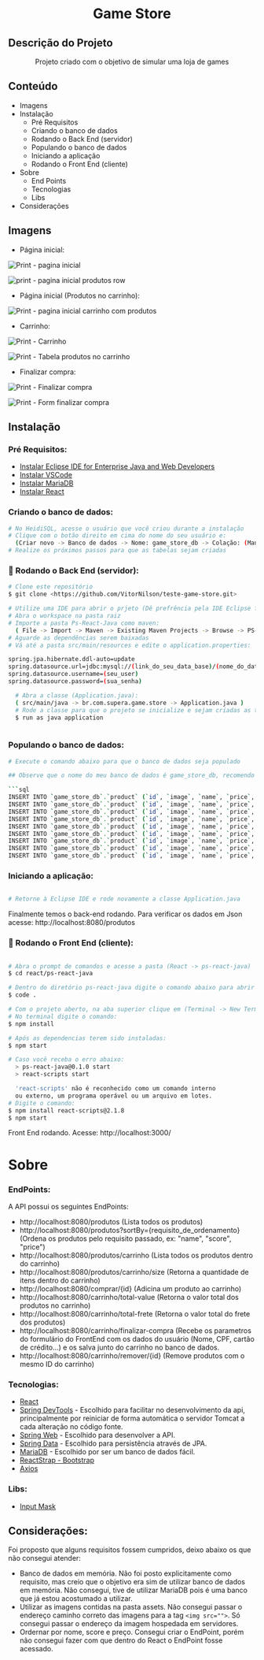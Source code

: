 <h1 align="center">Game Store</h1>

## Descrição do Projeto
<p align="center">Projeto criado com o objetivo de simular uma loja de games</p>

## Conteúdo
<!--ts-->

   * Imagens
   * Instalação
      * Pré Requisitos
      * Criando o banco de dados
      * Rodando o Back End (servidor)
      * Populando o banco de dados
      * Iniciando a aplicação
      * Rodando o Front End (cliente)
   * Sobre
      * End Points
      * Tecnologias
      * Libs
   * Considerações
      
      
<!--te-->

## Imagens

- Página inicial:

![Print - pagina inicial](https://user-images.githubusercontent.com/63609321/119279786-506ace00-bc04-11eb-9228-29cc58cab09d.png)

![print - pagina inicial produtos row](https://user-images.githubusercontent.com/63609321/119279810-755f4100-bc04-11eb-91ed-401560657816.png)


- Página inicial (Produtos no carrinho):

![Print - pagina inicial carrinho com produtos](https://user-images.githubusercontent.com/63609321/119279804-6d070600-bc04-11eb-8530-d38dd2536e37.png)

- Carrinho:

![Print - Carrinho](https://user-images.githubusercontent.com/63609321/119279828-8dcf5b80-bc04-11eb-9427-1f08a1b44ac7.png)

![Print - Tabela produtos no carrinho](https://user-images.githubusercontent.com/63609321/119279846-9de73b00-bc04-11eb-8f51-99d4746dc239.png)

- Finalizar compra:

![Print -  Finalizar compra](https://user-images.githubusercontent.com/63609321/119279878-c40cdb00-bc04-11eb-9110-6bdd12fda55a.png)

![Print - Form finalizar compra](https://user-images.githubusercontent.com/63609321/119279881-c707cb80-bc04-11eb-8bfb-941cd0a38af7.png)


## Instalação
  
 ### Pré Requisitos:

- [Instalar Eclipse IDE for Enterprise Java and Web Developers](https://www.eclipse.org/downloads/packages/release/2021-03/r/eclipse-ide-enterprise-java-and-web-developers)
- [Instalar VSCode](https://code.visualstudio.com/download)
- [Instalar MariaDB](https://mariadb.org/download/)
- [Instalar React](https://nodejs.org/en/download/)
  
<p align="center">
  
  ### Criando o banco de dados:
  ```bash
  # No HeidiSQL, acesse o usuário que você criou durante a instalação
  # Clique com o botão direito em cima do nome do seu usuário e:
    (Criar novo -> Banco de dados -> Nome: game_store_db -> Colação: (Mantenha a que já está pré-selecionada) -> ok 
  # Realize os próximos passos para que as tabelas sejam criadas
  ```  
  
  
  ### 🎲 Rodando o Back End (servidor):

```bash
# Clone este repositório
$ git clone <https://github.com/VitorNilson/teste-game-store.git>

# Utilize uma IDE para abrir o prjeto (Dê prefrência pela IDE Eclipse for Enterprise Java)
# Abra o workspace na pasta raiz
# Importe a pasta Ps-React-Java como maven:
  ( File -> Import -> Maven -> Existing Maven Projects -> Browse -> PS-React-Java -> Finish )
# Aguarde as dependências serem baixadas
# Vá até a pasta src/main/resources e edite o application.properties: 

spring.jpa.hibernate.ddl-auto=update
spring.datasource.url=jdbc:mysql://(link_do_seu_data_base)/(nome_do_data_base_criado_anteriormente)
spring.datasource.username=(seu_user)
spring.datasource.password=(sua_senha)

  # Abra a classe (Application.java):
  ( src/main/java -> br.com.supera.game.store -> Application.java )
  # Rode a classe para que o projeto se inicialize e sejam criadas as tabelas no banco de dados
  $ run as java application
  
  ```
  
  ### Populando o banco de dados:
  
  ```bash
  # Execute o comando abaixo para que o banco de dados seja populado
  
  ## Observe que o nome do meu banco de dados é game_store_db, recomendo que faça o mesmo para poupar tempo.
  
  ```sql  
INSERT INTO `game_store_db`.`product` (`id`, `image`, `name`, `price`, `score`) VALUES ('312', 'https://cdn.awsli.com.br/600x450/1105/1105463/produto/61074565/386e2e64e8.jpg', 'Super Mario Odyssey', '197.88', '100');
INSERT INTO `game_store_db`.`product` (`id`, `image`, `name`, `price`, `score`) VALUES ('201', 'https://images-americanas.b2w.io/produtos/01/00/item/129427/9/129427953_1GG.png', 'Call Of Duty Infinite Warfare', '49.99', '80');
INSERT INTO `game_store_db`.`product` (`id`, `image`, `name`, `price`, `score`) VALUES ('102', 'https://cdn.awsli.com.br/600x450/396/396949/produto/13308398/990fa70215.jpg', 'The Witcher III Wild Hunt', '119.50', '250');
INSERT INTO `game_store_db`.`product` (`id`, `image`, `name`, `price`, `score`) VALUES ('99', 'https://upload.wikimedia.org/wikipedia/pt/1/18/Call_of_Duty_WWII_Cover_Art.jpg', 'Call Of Duty WWII', '249.99', '205');
INSERT INTO `game_store_db`.`product` (`id`, `image`, `name`, `price`, `score`) VALUES ('12', 'https://images-americanas.b2w.io/produtos/01/00/offers/01/00/item/126077/6/126077695_1GG.png', 'Mortal Kombat XL', '69.99', '150');
INSERT INTO `game_store_db`.`product` (`id`, `image`, `name`, `price`, `score`) VALUES ('74', 'https://http2.mlstatic.com/D_NQ_NP_759901-MLB41945098264_052020-O.jpg', 'Shards of Darkness', '71.94', '400');
INSERT INTO `game_store_db`.`product` (`id`, `image`, `name`, `price`, `score`) VALUES ('31', 'https://i.zst.com.br/thumbs/12/1f/f/28021744.jpg', 'Terra Média: Sombras de Mordor', '79.99', '50');
INSERT INTO `game_store_db`.`product` (`id`, `image`, `name`, `price`, `score`) VALUES ('420', 'https://upload.wikimedia.org/wikipedia/pt/e/e0/FIFA_18_Capa.jpg', 'FIFA 18', '195.39', '325');
INSERT INTO `game_store_db`.`product` (`id`, `image`, `name`, `price`, `score`) VALUES ('501', 'https://cdn.cdkeys.com/700x700/media/catalog/product/h/o/horizon-zero-dawn.jpg', 'Horizon Zero Dawn', '115.8', '290');

  
  ``` 
</p>
  
  ### Iniciando a aplicação:  
  ```bash
  
  # Retorne à Eclipse IDE e rode novamente a classe Application.java
  
  ```
  
Finalmente temos o back-end rodando. Para verificar os dados em Json acesse: http://localhost:8080/produtos 

  
  ### 🎲 Rodando o Front End (cliente):
  ```bash
  
  # Abra o prompt de comandos e acesse a pasta (React -> ps-react-java)
  $ cd react/ps-react-java
  
  # Dentro do diretório ps-react-java digite o comando abaixo para abrir o projeto no VSCODE:
  $ code .
  
  # Com o projeto aberto, na aba superior clique em (Terminal -> New Terminal)
  # No terminal digite o comando:
  $ npm install
  
  # Após as dependencias terem sido instaladas:
  $ npm start
  
  # Caso você receba o erro abaixo:
    > ps-react-java@0.1.0 start
    > react-scripts start

    'react-scripts' não é reconhecido como um comando interno
    ou externo, um programa operável ou um arquivo em lotes.
  # Digite o comando:
  $ npm install react-scripts@2.1.8
  $ npm start
  
  ```
Front End rodando. Acesse: http://localhost:3000/
  
  # Sobre
  
  ### EndPoints:
  
  A API possui os seguintes EndPoints:
  
  - http://localhost:8080/produtos (Lista todos os produtos)
  - http://localhost:8080/produtos?sortBy={requisito_de_ordenamento} (Ordena os produtos pelo requisito passado, ex: "name", "score", "price")
  - http://localhost:8080/produtos/carrinho (Lista todos os produtos dentro do carrinho)
  - http://localhost:8080/produtos/carrinho/size (Retorna a quantidade de itens dentro do carrinho)
  - http://localhost:8080/comprar/{id} (Adicina um produto ao carrinho)
  - http://localhost:8080/carrinho/total-value (Retorna o valor total dos produtos no carrinho)
  - http://localhost:8080/carrinho/total-frete (Retorna o valor total do frete dos produtos)
  - http://localhost:8080/carrinho/finalizar-compra (Recebe os parametros do formulário do FrontEnd com os dados do usuário (Nome, CPF, cartão de crédito...) e os salva junto do carrinho no banco de dados.
  - http://localhost:8080/carrinho/remover/{id} (Remove produtos com o mesmo ID do carrinho)
 
  
  
  ### Tecnologias:
  
  - [React](https://pt-br.reactjs.org/)
  - [Spring DevTools](https://docs.spring.io/spring-boot/docs/1.5.16.RELEASE/reference/html/using-boot-devtools.html) - Escolhido para facilitar no desenvolvimento da api, principalmente por reiniciar de forma automática o servidor Tomcat a cada alteração no código fonte.
  - [Spring Web](https://docs.spring.io/spring-boot/docs/1.5.16.RELEASE/reference/html/using-boot-devtools.html) - Escolhido para desenvolver a API.
  - [Spring Data](https://spring.io/projects/spring-data) - Escolhido para persistência através de JPA.
  - [MariaDB](https://mariadb.org/) - Escolhido por ser um banco de dados fácil.
  - [ReactStrap - Bootstrap](https://reactstrap.github.io/)
  - [Axios](https://axios-http.com/)
  
  ### Libs:
  
  - [Input Mask](https://www.npmjs.com/package/react-input-mask)
  
  ## Considerações:
  
  Foi proposto que alguns requisitos fossem cumpridos, deixo abaixo os que não consegui atender:
  - Banco de dados em memória. Não foi posto explicitamente como requisito, mas creio que o objetivo era sim de utilizar banco de dados em memória. Não consegui, tive de utilizar MariaDB pois é uma banco que já estou acostumado a utilizar.
  - Utilizar as imagens contidas na pasta assets. Não consegui passar o endereço caminho correto das imagens para a tag ```<img src="">```. Só consegui passar o endereço da imagem hospedada em servidores.
  - Ordernar por nome, score e preço. Consegui criar o EndPoint, porém não consegui fazer com que dentro do React o EndPoint fosse acessado.
  


